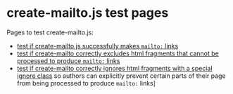# create-mailto.js test pages

Pages to test create-mailto.js:

- [test if create-mailto.js successfully makes `mailto:` links](test.html)
- [test if create-mailto correctly excludes html fragments that cannot be processed to produce `mailto:` links](test-exclude.html)
- [test if create-mailto correctly ignores html fragments with a special ignore class](test-ignore.html) so authors can explicitly prevent certain parts of their page from being processed to produce `mailto:` links]
